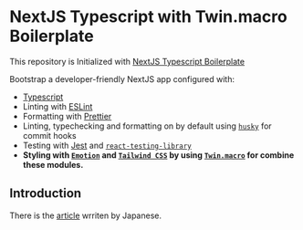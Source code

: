 # NextJS Typescript with Twin.macro Boilerplate

This repository is Initialized with [NextJS Typescript Boilerplate](https://www.npmjs.com/package/with-typescript-eslint-jest)

Bootstrap a developer-friendly NextJS app configured with:

- [Typescript](https://www.typescriptlang.org/)
- Linting with [ESLint](https://eslint.org/)
- Formatting with [Prettier](https://prettier.io/)
- Linting, typechecking and formatting on by default using [`husky`](https://github.com/typicode/husky) for commit hooks
- Testing with [Jest](https://jestjs.io/) and [`react-testing-library`](https://testing-library.com/docs/react-testing-library/intro)
- **Styling with [`Emotion`](https://emotion.sh/) and [`Tailwind CSS`](https://tailwindcss.com/) by using [`Twin.macro`](https://github.com/ben-rogerson/twin.macro) for combine these modules.**

## Introduction

There is the [article](https://zenn.dev/) wrriten by Japanese.
